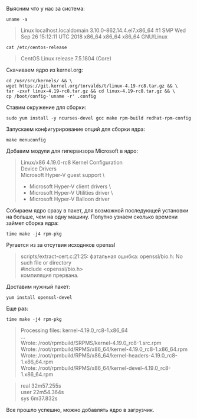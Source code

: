 Выясним что у нас за система:
```console
uname -a
```
>Linux localhost.localdomain 3.10.0-862.14.4.el7.x86_64 #1 SMP Wed Sep 26 15:12:11 UTC 2018 x86_64 x86_64 x86_64 GNU/Linux

```console
cat /etc/centos-release
```

>CentOS Linux release 7.5.1804 (Core)

Скачиваем ядро из kernel.org:

```console
cd /usr/src/kernels/ && \
wget https://git.kernel.org/torvalds/t/linux-4.19-rc8.tar.gz && \
tar -zxvf linux-4.19-rc8.tar.gz && cd linux-4.19-rc8.tar.gz && \
cp /boot/config-'uname -r' .config
```

Ставим окружение для сборки:

```console
sudo yum install -y ncurses-devel gcc make rpm-build redhat-rpm-config
```

Запускаем конфигурирование опций для сборки ядра:

```console
make menuconfig
```
Добавим модули для гипервизора Microsoft в ядро:

> Linux/x86 4.19.0-rc8 Kernel Configuration \
> Device Drivers \
> Microsoft Hyper-V guest support \
> + Microsoft Hyper-V client drivers \
> + Microsoft Hyper-V Utilities driver \
> + Microsoft Hyper-V Balloon driver

Собираем ядро сразу в пакет, для возможной последующей установки на больше, чем на одну машину. Попутно узнаем сколько времени займет сборка ядра:

```console
time make -j4 rpm-pkg
```

Ругается из за отсутвия исходнков openssl

>scripts/extract-cert.c:21:25: фатальная ошибка: openssl/bio.h: No such file or directory \
>#include <openssl/bio.h> \
>компиляция прервана.

Доставим нужный пакет:

```console
yum install openssl-devel
```

Еще раз:

```console
time make -j4 rpm-pkg
```

>Processing files: kernel-4.19.0_rc8-1.x86_64 \
>... \
>Wrote: /root/rpmbuild/SRPMS/kernel-4.19.0_rc8-1.src.rpm \
>Wrote: /root/rpmbuild/RPMS/x86_64/kernel-4.19.0_rc8-1.x86_64.rpm \
>Wrote: /root/rpmbuild/RPMS/x86_64/kernel-headers-4.19.0_rc8-1.x86_64.rpm \
>Wrote: /root/rpmbuild/RPMS/x86_64/kernel-devel-4.19.0_rc8-1.x86_64.rpm 

>real    32m57.255s \
>user    22m54.364s \
>sys     6m37.832s 

Все прошло успешно, можно добавлять ядро в загрузчик.
